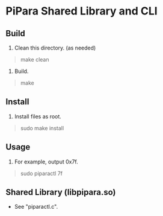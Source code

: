 PiPara Shared Library and CLI
=============================

## Build
  1. Clean this directory. (as needed)
> make clean
  1. Build.
> make

## Install
  1. Install files as root.
> sudo make install

## Usage
  1. For example, output 0x7f.
> sudo piparactl 7f

## Shared Library (libpipara.so)
  * See "piparactl.c".

